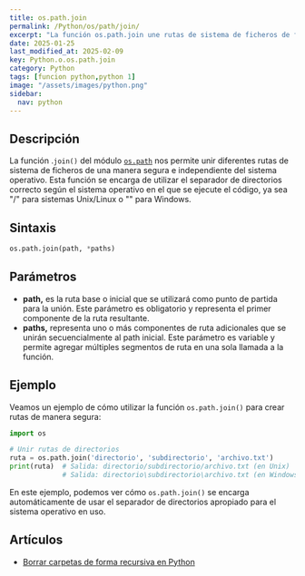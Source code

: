 ```yaml
---
title: os.path.join
permalink: /Python/os/path/join/
excerpt: "La función os.path.join une rutas de sistema de ficheros de forma segura."
date: 2025-01-25
last_modified_at: 2025-02-09
key: Python.o.os.path.join
category: Python
tags: [funcion python,python 1]
image: "/assets/images/python.png"
sidebar:
  nav: python
---
```


## Descripción


La función .`join()` del módulo [`os.path`](https://www.w3api.com/python/os/path/) nos permite unir diferentes rutas de sistema de ficheros de una manera segura e independiente del sistema operativo. Esta función se encarga de utilizar el separador de directorios correcto según el sistema operativo en el que se ejecute el código, ya sea "/" para sistemas Unix/Linux o "\" para Windows.


## Sintaxis


```python
os.path.join(path, *paths)
```


## Parámetros

- **path,** es la ruta base o inicial que se utilizará como punto de partida para la unión. Este parámetro es obligatorio y representa el primer componente de la ruta resultante.
- **paths,** representa uno o más componentes de ruta adicionales que se unirán secuencialmente al path inicial. Este parámetro es variable y permite agregar múltiples segmentos de ruta en una sola llamada a la función.

## Ejemplo 


Veamos un ejemplo de cómo utilizar la función `os.path.join()` para crear rutas de manera segura:


```python
import os

# Unir rutas de directorios
ruta = os.path.join('directorio', 'subdirectorio', 'archivo.txt')
print(ruta)  # Salida: directorio/subdirectorio/archivo.txt (en Unix)
             # Salida: directorio\subdirectorio\archivo.txt (en Windows)
```


En este ejemplo, podemos ver cómo `os.path.join()` se encarga automáticamente de usar el separador de directorios apropiado para el sistema operativo en uso.


## Artículos

- [Borrar carpetas de forma recursiva en Python](https://lineadecodigo.com/python/borrar-carpetas-de-forma-recursiva-en-python/)
